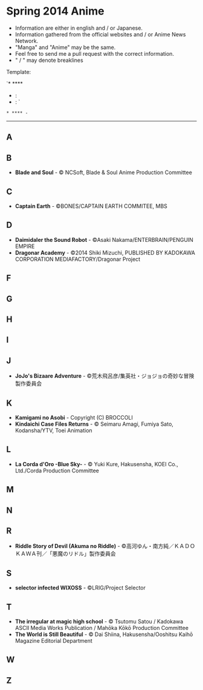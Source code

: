# Spring 2014 Anime

* Information are either in english and / or Japanese.
* Information gathered from the official websites and / or Anime News Network.
* "Manga" and "Anime" may be the same.
* Feel free to send me a pull request with the correct information.
* " / " may denote breaklines

Template: 

`* ****
  * : 
  * : `

`* **** - `

---

## A



## B

* **Blade and Soul** - © NCSoft, Blade & Soul Anime Production Committee

## C
* **Captain Earth** - ©BONES/CAPTAIN EARTH COMMITEE, MBS

## D

* **Daimidaler the Sound Robot** - ©Asaki Nakama/ENTERBRAIN/PENGUIN EMPIRE
* **Dragonar Academy** - ©2014 Shiki Mizuchi, PUBLISHED BY KADOKAWA CORPORATION MEDIAFACTORY/Dragonar Project
 
## F


## G



## H



## I

## J

* **JoJo's Bizaare Adventure** - ©荒木飛呂彦/集英社・ジョジョの奇妙な冒険製作委員会

## K

* **Kamigami no Asobi** - Copyright (C) BROCCOLI
* **Kindaichi Case Files Returns** - © Seimaru Amagi, Fumiya Sato, Kodansha/YTV, Toei Animation

## L

* **La Corda d'Oro -Blue Sky-** - © Yuki Kure, Hakusensha, KOEI Co., Ltd./Corda Production Committee

## M



## N


## R

* **Riddle Story of Devil (Akuma no Riddle)** - ©高河ゆん・南方純／ＫＡＤＯＫＡＷＡ刊／「悪魔のリドル」製作委員会
## S

* **selector infected WIXOSS** - ©LRIG/Project Selector

## T

* **The irregular at magic high school** - © Tsutomu Satou / Kadokawa ASCII Media Works Publication / Mahōka Kōkō Production Committee
* **The World is Still Beautiful** - © Dai Shiina, Hakusensha/Ooshitsu Kaihō Magazine Editorial Department

## W


## Z

